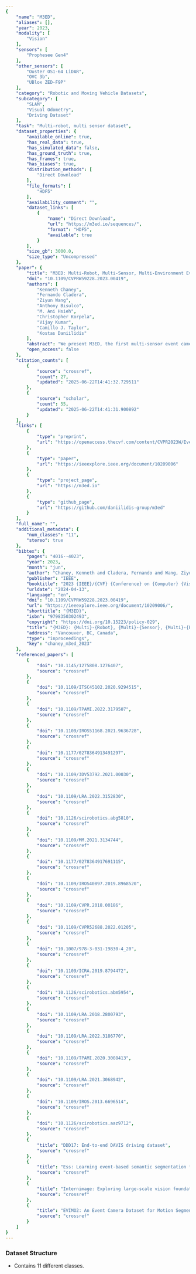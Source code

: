 ```yaml
---
{
    "name": "M3ED",
    "aliases": [],
    "year": 2023,
    "modality": [
        "Vision"
    ],
    "sensors": [
        "Prophesee Gen4"
    ],
    "other_sensors": [
        "Ouster OS1-64 LiDAR",
        "OVC 3b",
        "UBlox ZED-F9P"
    ],
    "category": "Robotic and Moving Vehicle Datasets",
    "subcategory": [
        "SLAM",
        "Visual Odometry",
        "Driving Dataset"
    ],
    "task": "Multi-robot, multi sensor dataset",
    "dataset_properties": {
        "available_online": true,
        "has_real_data": true,
        "has_simulated_data": false,
        "has_ground_truth": true,
        "has_frames": true,
        "has_biases": true,
        "distribution_methods": [
            "Direct Download"
        ],
        "file_formats": [
            "HDF5"
        ],
        "availability_comment": "",
        "dataset_links": [
            {
                "name": "Direct Download",
                "url": "https://m3ed.io/sequences/",
                "format": "HDF5",
                "available": true
            }
        ],
        "size_gb": 3000.0,
        "size_type": "Uncompressed"
    },
    "paper": {
        "title": "M3ED: Multi-Robot, Multi-Sensor, Multi-Environment Event Dataset",
        "doi": "10.1109/CVPRW59228.2023.00419",
        "authors": [
            "Kenneth Chaney",
            "Fernando Cladera",
            "Ziyun Wang",
            "Anthony Bisulco",
            "M. Ani Hsieh",
            "Christopher Korpela",
            "Vijay Kumar",
            "Camillo J. Taylor",
            "Kostas Daniilidis"
        ],
        "abstract": "We present M3ED, the first multi-sensor event camera dataset focused on high-speed dynamic motions in robotics applications. M3ED provides high-quality synchronized and labeled data from multiple platforms, including ground vehicles, legged robots, and aerial robots, operating in challenging conditions such as driving along off-road trails, navigating through dense forests, and performing aggressive flight maneuvers. Our dataset also covers demanding operational scenarios for event cameras, such as scenes with high egomotion and multiple independently moving objects. The sensor suite used to collect M3ED includes highresolution stereo event cameras (1280\u00d7720), grayscale imagers, an RGB imager, a high-quality IMU, a 64-beam LiDAR, and RTK localization. This dataset aims to accelerate the development of event-based algorithms and methods for edge cases encountered by autonomous systems in dynamic environments.",
        "open_access": false
    },
    "citation_counts": [
        {
            "source": "crossref",
            "count": 27,
            "updated": "2025-06-22T14:41:32.729511"
        },
        {
            "source": "scholar",
            "count": 55,
            "updated": "2025-06-22T14:41:31.900892"
        }
    ],
    "links": [
        {
            "type": "preprint",
            "url": "https://openaccess.thecvf.com/content/CVPR2023W/EventVision/papers/Chaney_M3ED_Multi-Robot_Multi-Sensor_Multi-Environment_Event_Dataset_CVPRW_2023_paper.pdf"
        },
        {
            "type": "paper",
            "url": "https://ieeexplore.ieee.org/document/10209006"
        },
        {
            "type": "project_page",
            "url": "https://m3ed.io"
        },
        {
            "type": "github_page",
            "url": "https://github.com/daniilidis-group/m3ed"
        }
    ],
    "full_name": "",
    "additional_metadata": {
        "num_classes": "11",
        "stereo": true
    },
    "bibtex": {
        "pages": "4016--4023",
        "year": 2023,
        "month": "jun",
        "author": "Chaney, Kenneth and Cladera, Fernando and Wang, Ziyun and Bisulco, Anthony and Hsieh, M. Ani and Korpela, Christopher and Kumar, Vijay and Taylor, Camillo J. and Daniilidis, Kostas",
        "publisher": "IEEE",
        "booktitle": "2023 {IEEE}/{CVF} {Conference} on {Computer} {Vision} and {Pattern} {Recognition} {Workshops} ({CVPRW})",
        "urldate": "2024-04-13",
        "language": "en",
        "doi": "10.1109/CVPRW59228.2023.00419",
        "url": "https://ieeexplore.ieee.org/document/10209006/",
        "shorttitle": "{M3ED}",
        "isbn": "9798350302493",
        "copyright": "https://doi.org/10.15223/policy-029",
        "title": "{M3ED}: {Multi}-{Robot}, {Multi}-{Sensor}, {Multi}-{Environment} {Event} {Dataset}",
        "address": "Vancouver, BC, Canada",
        "type": "inproceedings",
        "key": "chaney_m3ed_2023"
    },
    "referenced_papers": [
        {
            "doi": "10.1145/1275808.1276407",
            "source": "crossref"
        },
        {
            "doi": "10.1109/ITSC45102.2020.9294515",
            "source": "crossref"
        },
        {
            "doi": "10.1109/TPAMI.2022.3179507",
            "source": "crossref"
        },
        {
            "doi": "10.1109/IROS51168.2021.9636728",
            "source": "crossref"
        },
        {
            "doi": "10.1177/0278364913491297",
            "source": "crossref"
        },
        {
            "doi": "10.1109/3DV53792.2021.00030",
            "source": "crossref"
        },
        {
            "doi": "10.1109/LRA.2022.3152830",
            "source": "crossref"
        },
        {
            "doi": "10.1126/scirobotics.abg5810",
            "source": "crossref"
        },
        {
            "doi": "10.1109/MM.2021.3134744",
            "source": "crossref"
        },
        {
            "doi": "10.1177/0278364917691115",
            "source": "crossref"
        },
        {
            "doi": "10.1109/IROS40897.2019.8968520",
            "source": "crossref"
        },
        {
            "doi": "10.1109/CVPR.2018.00186",
            "source": "crossref"
        },
        {
            "doi": "10.1109/CVPR52688.2022.01205",
            "source": "crossref"
        },
        {
            "doi": "10.1007/978-3-031-19830-4_20",
            "source": "crossref"
        },
        {
            "doi": "10.1109/ICRA.2019.8794472",
            "source": "crossref"
        },
        {
            "doi": "10.1126/scirobotics.abm5954",
            "source": "crossref"
        },
        {
            "doi": "10.1109/LRA.2018.2800793",
            "source": "crossref"
        },
        {
            "doi": "10.1109/LRA.2022.3186770",
            "source": "crossref"
        },
        {
            "doi": "10.1109/TPAMI.2020.3008413",
            "source": "crossref"
        },
        {
            "doi": "10.1109/LRA.2021.3068942",
            "source": "crossref"
        },
        {
            "doi": "10.1109/IROS.2013.6696514",
            "source": "crossref"
        },
        {
            "doi": "10.1126/scirobotics.aaz9712",
            "source": "crossref"
        },
        {
            "title": "DDD17: End-to-end DAVIS driving dataset",
            "source": "crossref"
        },
        {
            "title": "Ess: Learning event-based semantic segmentation from still images",
            "source": "crossref"
        },
        {
            "title": "Internimage: Exploring large-scale vision foundation models with deformable convolutions",
            "source": "crossref"
        },
        {
            "title": "EVIMO2: An Event Camera Dataset for Motion Segmentation, Optical Flow, Structure from Motion, and Visual Inertial Odometry in Indoor Scenes with Monocular or Stereo Algorithms",
            "source": "crossref"
        }
    ]
}
---
```


### Dataset Structure

- Contains 11 different classes.
